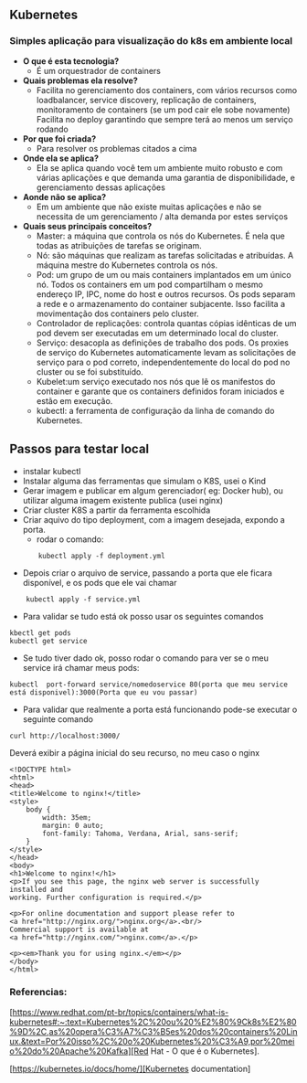## Kubernetes
### Simples aplicação para visualização do k8s em ambiente local

- **O que é esta tecnologia?**
	- É um orquestrador de containers
- **Quais problemas ela resolve?** 
	- Facilita no gerenciamento dos containers, com vários recursos como loadbalancer, service discovery, replicação de containers, monitoramento de containers (se um pod cair ele sobe novamente) Facilita no deploy garantindo que sempre terá ao menos um serviço rodando
- **Por que foi criada?**
	- Para resolver os problemas citados a cima
- **Onde ela se aplica?**
 	- Ela se aplica quando você tem um ambiente muito robusto e com várias aplicações e que demanda uma garantia de disponibilidade, e gerenciamento dessas aplicações
- **Aonde não se aplica?**
	- Em um ambiente que não existe muitas aplicações e não se necessita de um gerenciamento / alta demanda por estes serviços
- **Quais seus principais conceitos?**
	- Master: a máquina que controla os nós do Kubernetes. É nela que todas as atribuições de tarefas se originam.
	- Nó: são máquinas que realizam as tarefas solicitadas e atribuídas. A máquina mestre do Kubernetes controla os nós.
	- Pod: um grupo de um ou mais containers implantados em um único nó. Todos os containers em um pod compartilham o mesmo endereço IP, IPC, nome do host e outros recursos. Os pods separam a rede e o armazenamento do container subjacente. Isso facilita a movimentação dos containers pelo cluster.
	- Controlador de replicações: controla quantas cópias idênticas de um pod devem ser executadas em um determinado local do cluster.
	- Serviço: desacopla as definições de trabalho dos pods. Os proxies de serviço do Kubernetes automaticamente levam as solicitações de serviço para o pod correto, independentemente do local do pod no cluster ou se foi substituído.
	- Kubelet:um serviço executado nos nós que lê os manifestos do container e garante que os containers definidos foram iniciados e estão em execução.
	- kubectl: a ferramenta de configuração da linha de comando do Kubernetes.

## Passos para testar local
- instalar kubectl
- Instalar alguma das ferramentas que simulam o K8S, usei o Kind
- Gerar imagem e publicar em algum gerenciador( eg: Docker hub), ou utilizar alguma imagem existente publica (usei nginx)
- Criar cluster K8S a partir da ferramenta escolhida
- Criar aquivo do tipo deployment, com a imagem desejada, expondo a porta.
	- rodar o comando:
```
       kubectl apply -f deployment.yml
```
- Depois criar o arquivo de service, passando a porta que ele ficara disponível, e os pods que ele vai chamar
```
    kubectl apply -f service.yml
```
- Para validar se tudo está ok posso usar os seguintes comandos
```
kbectl get pods
kubectl get service
```
- Se tudo tiver dado ok, posso rodar o comando para ver se o meu service irá chamar meus pods:
```
kubectl  port-forward service/nomedoservice 80(porta que meu service está disponivel):3000(Porta que eu vou passar)
```
- Para validar que realmente a porta está funcionando pode-se executar o seguinte comando
```
curl http://localhost:3000/
```
Deverá exibir a página inicial do seu recurso, no meu caso o nginx
```
<!DOCTYPE html>
<html>
<head>
<title>Welcome to nginx!</title>
<style>
    body {
        width: 35em;
        margin: 0 auto;
        font-family: Tahoma, Verdana, Arial, sans-serif;
    }
</style>
</head>
<body>
<h1>Welcome to nginx!</h1>
<p>If you see this page, the nginx web server is successfully installed and
working. Further configuration is required.</p>

<p>For online documentation and support please refer to
<a href="http://nginx.org/">nginx.org</a>.<br/>
Commercial support is available at
<a href="http://nginx.com/">nginx.com</a>.</p>

<p><em>Thank you for using nginx.</em></p>
</body>
</html>

```



### Referencias:

[https://www.redhat.com/pt-br/topics/containers/what-is-kubernetes#:~:text=Kubernetes%2C%20ou%20%E2%80%9Ck8s%E2%80%9D%2C,as%20opera%C3%A7%C3%B5es%20dos%20containers%20Linux.&text=Por%20isso%2C%20o%20Kubernetes%20%C3%A9,por%20meio%20do%20Apache%20Kafka][Red Hat - O que é o Kubernetes].

[Red Hat - O que é o Kubernetes]: https://www.redhat.com/pt-br/topics/containers/what-is-kubernetes#:~:text=Kubernetes%2C%20ou%20%E2%80%9Ck8s%E2%80%9D%2C,as%20opera%C3%A7%C3%B5es%20dos%20containers%20Linux.&text=Por%20isso%2C%20o%20Kubernetes%20%C3%A9,por%20meio%20do%20Apache%20Kafka

[https://kubernetes.io/docs/home/][Kubernetes documentation]


[Kubernetes documentation]: https://kubernetes.io/docs/home/
